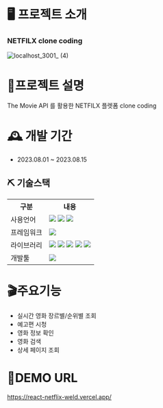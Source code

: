 # 🖥 프로젝트 소개 
### NETFILX clone coding 
![localhost_3001_ (4)](https://github.com/kimsohee12/react_netflix/assets/130417959/9b34cac9-4811-4ae6-822b-73f7683b7ffe)


# 📝프로젝트 설명
The Movie API 를 활용한 NETFILX 플렛폼 clone coding


# 🕰 개발 기간
 - 2023.08.01 ~ 2023.08.15


  ## ⛏ 기술스택
<table>
    <tr>
        <th>구분</th>
        <th>내용</th>
    </tr>
    <tr>
        <td>사용언어</td>
        <td>
          <img src="https://img.shields.io/badge/JavaScript-F7DF1E?style=for-the-badge&logo=javascript&logoColor=white"/>
         <img src="https://img.shields.io/badge/HTML5-E34F26?style=for-the-badge&logo=html5&logoColor=white"/> 
         <img src="https://img.shields.io/badge/CSS-1572B6?style=for-the-badge&logo=css3&logoColor=white"/> 
        </td>
    </tr>
    <tr>
        <td>프레임워크</td>
        <td>
         <img src="https://img.shields.io/badge/React-61DAFB?style=for-the-badge&logo=react&logoColor=white"/>
        </td>
    </tr>
    <tr>
        <td>라이브러리</td>
        <td>
            <img src="https://img.shields.io/badge/Axios-5A29E4?style=for-the-badge&logo=axios&logoColor=white"/> 
          <img src="https://img.shields.io/badge/ReactRouter-CA4245?style=for-the-badge&logo=reactrouter&logoColor=white"/> 
          <img src="https://img.shields.io/badge/Swiper-6332F6?style=for-the-badge&logo=swiper&logoColor=white"/> 
          <img src="https://img.shields.io/badge/styledcomponents-DB7093?style=for-the-badge&logo=styledcomponents&logoColor=white"/> 
          <img src="https://img.shields.io/badge/ReactRouter-CA4245?style=for-the-badge&logo=reactrouter&logoColor=white"/> 
        </td>
    </tr>
    <tr>
        <td>개발툴</td>
        <td>
            <img src="https://img.shields.io/badge/VisualStudio-5C2D91?style=for-the-badge&logo=visualstudio&logoColor=white"/>
        </td>
    </tr>
   
</table>


# 🎬주요기능
  - 실시간 영화 장르별/순위별 조회
  - 예고편 시청
  - 영화 정보 확인
  - 영화 검색
  - 상세 페이지 조회
  
    
  
# 📌DEMO URL
https://react-netflix-weld.vercel.app/
